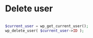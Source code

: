 # Delete user

```php

$current_user = wp_get_current_user();
wp_delete_user( $current_user->ID );


```